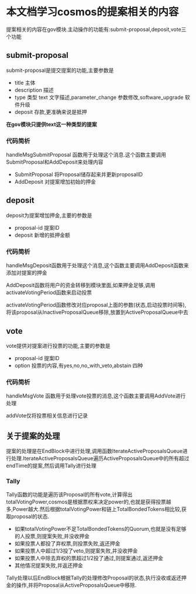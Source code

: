 # 本文档学习cosmos的提案相关的内容

提案相关的内容在gov模块.主动操作的功能有:submit-proposal,deposit,vote三个功能

## submit-proposal

submit-proposal是提交提案的功能,主要参数是

+ title 主体
+ description	描述
+ type 类型  text 文字描述,parameter_change 参数修改,software_upgrade 软件升级
+ deposit  存款,更准确来说是抵押

**在gov模块只提供text这一种类型的提案**

### 代码简析

handleMsgSubmitProposal 函数用于处理这个消息.这个函数主要调用SubmitProposal和AddDeposit来处理内容

+ SubmitProposal    将Proposal储存起来并更新proposalID
+ AddDeposit             对提案增加初始的押金

## deposit

deposit为提案增加押金,主要的参数是

+ proposal-id       提案ID
+ deposit               新增的抵押金额

### 代码简析

handleMsgDeposit函数用于处理这个消息,这个函数主要调用AddDeposit函数来添加对提案的押金

AddDeposit函数将用户的资金转移到模块里面,如果押金足够,调用activateVotingPeriod函数来启动投票

activateVotingPeriod函数修改对应proposal上面的参数(状态,启动投票时间等),将该proposal从InactiveProposalQueue移除,放置到ActiveProposalQueue中去

## vote

vote提供对提案进行投票的功能,主要的参数是

+ proposal-id       提案ID
+ option                投票的内容,有yes,no,no_with_veto,abstain 四种

### 代码简析

handleMsgVote 函数用于处理vote投票的消息,这个函数主要调用AddVote进行处理

addVote仅将投票相关信息进行记录

## 关于提案的处理

提案的处理是在EndBlock中进行处理,调用函数IterateActiveProposalsQueue进行处理.IterateActiveProposalsQueue遍历ActiveProposalsQueue中的所有超过endTime的提案,然后调用Tally进行处理

### Tally

Tally函数的功能是遍历该Proposal的所有vote,计算得出totalVotingPower,cosmos是根据票权来决定power的,也就是获得投票越多,Power越大.然后根据totalVotingPower和链上TotalBondedTokens相比较,获取proposal的状态.

+ 如果totalVotingPower不足TotalBondedTokens的Quorum,也就是没有足够的人投票,则提案失败,并没收押金
+ 如果投票人都投了弃权票,则投票失败,返还押金
+ 如果投票人中超过1/3投了veto,则提案失败,并没收押金
+ 如果投票人中除去弃权的票超过1/2投了通过,则提案通过,返还押金
+ 其他情况提案失败,并返还押金
  
Tally处理以后EndBlock根据Tally的处理修改Proposal的状态,执行没收或返还押金的操作,并将Proposal从ActiveProposalsQueue中移除.

